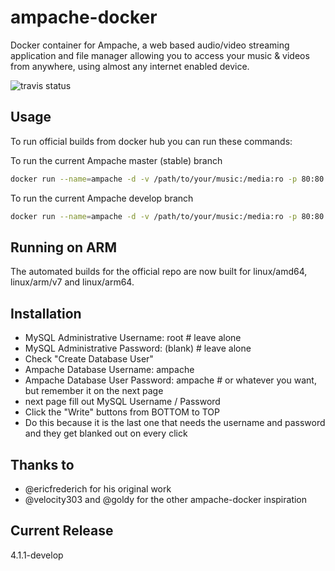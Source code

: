 # ampache-docker

Docker container for Ampache, a web based audio/video streaming application and file manager allowing you to access your music & videos from anywhere, using almost any internet enabled device.

![travis status](https://travis-ci.org/arielelkin/ampache-docker.svg?branch=master)

## Usage

To run official builds from docker hub you can run these commands:

To run the current Ampache master (stable) branch
```bash
docker run --name=ampache -d -v /path/to/your/music:/media:ro -p 80:80 ampache/ampache
```

To run the current Ampache develop branch
```bash
docker run --name=ampache -d -v /path/to/your/music:/media:ro -p 80:80 ampache/ampache:develop
```

## Running on ARM

The automated builds for the official repo are now built for linux/amd64, linux/arm/v7 and linux/arm64.

## Installation
- MySQL Administrative Username: root    # leave alone
- MySQL Administrative Password: (blank) # leave alone
- Check "Create Database User"
- Ampache Database Username: ampache
- Ampache Database User Password: ampache # or whatever you want, but remember it on the next page
- next page fill out MySQL Username / Password
- Click the "Write" buttons from BOTTOM to TOP
- Do this because it is the last one that needs the username and password and they get blanked out on every click

## Thanks to
- @ericfrederich for his original work
- @velocity303 and @goldy for the other ampache-docker inspiration

## Current Release

4.1.1-develop
